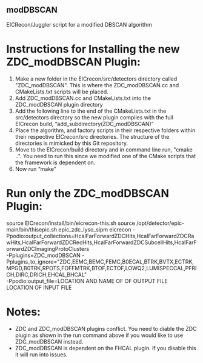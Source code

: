 ## modDBSCAN
EICRecon/Juggler script for a modified DBSCAN algorithm 


# Instructions for Installing the new ZDC_modDBSCAN Plugin: 
1. Make a new folder in the EICrecon/src/detectors directory called "ZDC_modDBSCAN". This is where the ZDC_modDBSCAN.cc and CMakeLists.txt scripts will be placed.
2. Add ZDC_modDBSCAN.cc and CMakeLists.txt into the ZDC_modDBSCAN plugin directory
3. Add the following line to the end of the CMakeLists.txt in the src/detectors directory so the new plugin compiles with the full EICrecon build, “add_subdirectory(ZDC_modDBSCAN)”
4. Place the algorithm, and factory scripts in their respective folders within their respective EICrecon/src directories. The structure of the directories is mimicked by this Git repository.
6. Move to the EICrecon/build directory and in command line run, "cmake ..". You need to run this since we modified one of the CMake scripts that the framework is dependent on. 
7. Now run “make”
   
# Run only the ZDC_modDBSCAN Plugin: 
source EICrecon/install/bin/eicrecon-this.sh
source /opt/detector/epic-main/bin/thisepic.sh epic_zdc_lyso_sipm
eicrecon -Ppodio:output_collections=HcalFarForwardZDCHits,HcalFarForwardZDCRawHits,HcalFarForwardZDCRecHits,HcalFarForwardZDCSubcellHits,HcalFarForwardZDCImagingProtoClusters \
  -Pplugins=ZDC_modDBSCAN -Pplugins_to_ignore="ZDC,EEMC,BEMC,FEMC,B0ECAL,BTRK,BVTX,ECTRK,MPGD,B0TRK,RPOTS,FOFFMTRK,BTOF,ECTOF,LOWQ2,LUMISPECCAL,PFRICH,DIRC,DRICH,EHCAL,BHCAL" \
  -Ppodio:output_file=LOCATION AND NAME OF OF OUTPUT FILE \
  LOCATION OF INPUT FILE

# Notes: 
- ZDC and ZDC_modDBSCAN plugins conflict. You need to diable the ZDC plugin as shown in the run command above if you would like to use ZDC_modDBSCAN instead.
- ZDC_modDBSCAN is dependent on the FHCAL plugin. If you disable this it will run into issues. 

